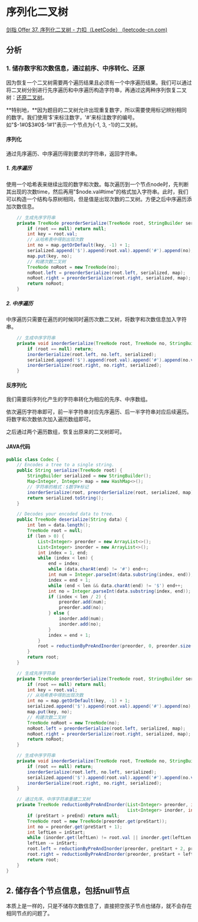 # 序列化二叉树

[剑指 Offer 37. 序列化二叉树 - 力扣（LeetCode） (leetcode-cn.com)](https://leetcode-cn.com/problems/xu-lie-hua-er-cha-shu-lcof/)

## 分析

### 1. 储存数字和次数信息，通过前序、中序转化、还原

因为恢复一个二叉树需要两个遍历结果且必须有一个中序遍历结果。我们可以通过将二叉树分别进行先序遍历和中序遍历构造字符串，再通过这两种序列恢复二叉树：[还原二叉树](https://app.yinxiang.com/fx/a820b031-be17-474e-8881-0b883011f10c)。

**特别地，**因为题目的二叉树允许出现重复数字，所以需要使用标记辨别相同的数字。我们使用'\$'来标注数字，'\#'来标注数字的编号。如"\$-1\#0\$3\#0\$-1#1"表示一个节点为{-1, 3, -1}的二叉树。

#### 序列化

通过先序遍历、中序遍历得到要求的字符串，返回字符串。

##### 1. 先序遍历

使用一个哈希表来继续出现的数字和次数。每次遍历到一个节点node时，先判断其出现的次数time，然后再用"\$node.val\#time"的格式加入字符串。此时，我们可以构造一个结构与原树相同，但是值是出现次数的二叉树。方便之后中序遍历添加次数信息。

```java
    // 生成先序字符串
    private TreeNode preorderSerialize(TreeNode root, StringBuilder serialized, Map<Integer, Integer> map) {
        if (root == null) return null;
        int key = root.val;
        // 从哈希表中得到出现次数
        int no = map.getOrDefault(key, -1) + 1;
        serialized.append('$').append(root.val).append('#').append(no);
        map.put(key, no);
        // 构建次数二叉树
        TreeNode noRoot = new TreeNode(no);
        noRoot.left = preorderSerialize(root.left, serialized, map);
        noRoot.right = preorderSerialize(root.right, serialized, map);
        return noRoot;
    }
```

##### 2. 中序遍历

中序遍历只需要在遍历的时候同时遍历次数二叉树，将数字和次数信息加入字符串。

```java
    // 生成中序字符串
    private void inorderSerialize(TreeNode root, TreeNode no, StringBuilder serialized) {
        if (root == null) return;
        inorderSerialize(root.left, no.left, serialized);
        serialized.append('$').append(root.val).append('#').append(no.val);
        inorderSerialize(root.right, no.right, serialized);
    }
```

#### 反序列化

我们需要将序列化产生的字符串转化为相应的先序、中序数组。

依次遍历字符串即可，前一半字符串对应先序遍历、后一半字符串对应后续遍历。将数字和次数依次加入遍历数组即可。

之后通过两个遍历数组，恢复出原来的二叉树即可。

#### JAVA代码

```java
public class Codec {
    // Encodes a tree to a single string.
    public String serialize(TreeNode root) {
        StringBuilder serialized = new StringBuilder();
        Map<Integer, Integer> map = new HashMap<>();
        // 字符串的格式：$数字#标记
        inorderSerialize(root, preorderSerialize(root, serialized, map), serialized);
        return serialized.toString();
    }

    // Decodes your encoded data to tree.
    public TreeNode deserialize(String data) {
        int len = data.length();
        TreeNode root = null;
        if (len > 0) {
            List<Integer> preorder = new ArrayList<>();
            List<Integer> inorder = new ArrayList<>();
            int index = 1, end;
            while (index < len) {
                end = index;
                while (data.charAt(end) != '#') end++;
                int num = Integer.parseInt(data.substring(index, end));
                index = end + 1;
                while (end < len && data.charAt(end) != '$') end++;
                int no = Integer.parseInt(data.substring(index, end));
                if (index < len / 2) {
                    preorder.add(num);
                    preorder.add(no);
                } else {
                    inorder.add(num);
                    inorder.add(no);
                }
                index = end + 1;
            }
            root = reductionByPreAndInorder(preorder, 0, preorder.size() - 1, inorder, 0);
        }
        return root;
    }

    // 生成先序字符串
    private TreeNode preorderSerialize(TreeNode root, StringBuilder serialized, Map<Integer, Integer> map) {
        if (root == null) return null;
        int key = root.val;
        // 从哈希表中得到出现次数
        int no = map.getOrDefault(key, -1) + 1;
        serialized.append('$').append(root.val).append('#').append(no);
        map.put(key, no);
        // 构建次数二叉树
        TreeNode noRoot = new TreeNode(no);
        noRoot.left = preorderSerialize(root.left, serialized, map);
        noRoot.right = preorderSerialize(root.right, serialized, map);
        return noRoot;
    }

    // 生成中序字符串
    private void inorderSerialize(TreeNode root, TreeNode no, StringBuilder serialized) {
        if (root == null) return;
        inorderSerialize(root.left, no.left, serialized);
        serialized.append('$').append(root.val).append('#').append(no.val);
        inorderSerialize(root.right, no.right, serialized);
    }

    // 通过先序、中序字符串重建二叉树
    private TreeNode reductionByPreAndInorder(List<Integer> preorder, int preStart, int preEnd,
                                              List<Integer> inorder, int inStart) {
        if (preStart > preEnd) return null;
        TreeNode root = new TreeNode(preorder.get(preStart));
        int no = preorder.get(preStart + 1);
        int leftLen = inStart;
        while (inorder.get(leftLen) != root.val || inorder.get(leftLen + 1) != no) leftLen += 2;
        leftLen -= inStart;
        root.left = reductionByPreAndInorder(preorder, preStart + 2, preStart + leftLen, inorder, inStart);
        root.right = reductionByPreAndInorder(preorder, preStart + leftLen + 2, preEnd, inorder, inStart + leftLen + 2);
        return root;
    }
}

```

## 2. 储存各个节点信息，包括null节点

本质上是一样的，只是不储存次数信息了，直接把空孩子节点也储存，就不会存在相同节点的问题了。